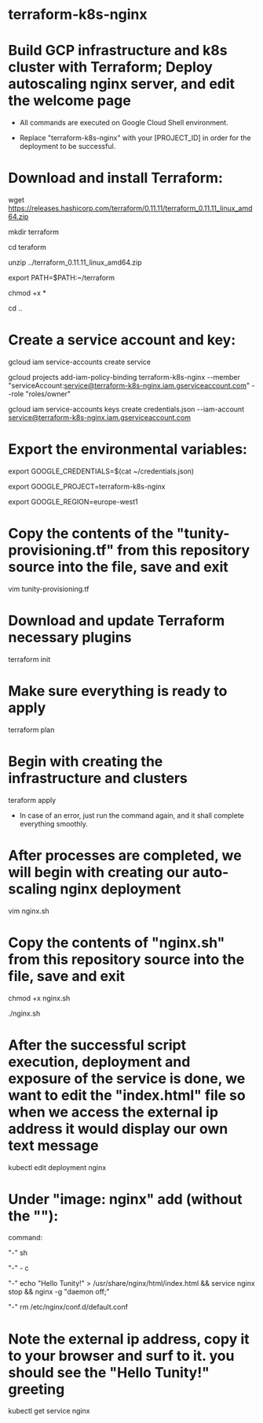 # terraform-k8s-nginx
# Build GCP infrastructure and k8s cluster with Terraform; Deploy autoscaling nginx server, and edit the welcome page

* All commands are executed on Google Cloud Shell environment.

* Replace "terraform-k8s-nginx" with your [PROJECT_ID] in order for the deployment to be successful.

# Download and install Terraform:

wget https://releases.hashicorp.com/terraform/0.11.11/terraform_0.11.11_linux_amd64.zip

mkdir terraform

cd teraform

unzip ../terraform_0.11.11_linux_amd64.zip

export PATH=$PATH:~/terraform

chmod +x *

cd ..

# Create a service account and key:

gcloud iam service-accounts create service

gcloud projects add-iam-policy-binding terraform-k8s-nginx --member "serviceAccount:service@terraform-k8s-nginx.iam.gserviceaccount.com" --role "roles/owner"

gcloud iam service-accounts keys create credentials.json --iam-account service@terraform-k8s-nginx.iam.gserviceaccount.com

# Export the environmental variables:

export GOOGLE_CREDENTIALS=$(cat ~/credentials.json)

export GOOGLE_PROJECT=terraform-k8s-nginx

export GOOGLE_REGION=europe-west1

# Copy the contents of the "tunity-provisioning.tf" from this repository source into the file, save and exit

vim tunity-provisioning.tf

# Download and update Terraform necessary plugins
terraform init

# Make sure everything is ready to apply
terraform plan

# Begin with creating the infrastructure and clusters
teraform apply

* In case of an error, just run the command again, and it shall complete everything smoothly.

# After processes are completed, we will begin with creating our auto-scaling nginx deployment

vim nginx.sh 

# Copy the contents of "nginx.sh" from this repository source into the file, save and exit

chmod +x nginx.sh

./nginx.sh

# After the successful script execution, deployment and exposure of the service is done, we want to edit the "index.html" file so when we access the external ip address it would display our own text message

kubectl edit deployment nginx

# Under "image: nginx" add (without the ""):

command:

  "-" sh
 
  "-" - c
 
  "-" echo "Hello Tunity!" > /usr/share/nginx/html/index.html && service nginx stop && nginx -g "daemon off;"
  
  "-" rm /etc/nginx/conf.d/default.conf

# Note the external ip address, copy it to your browser and surf to it. you should see the "Hello Tunity!" greeting

kubectl get service nginx

